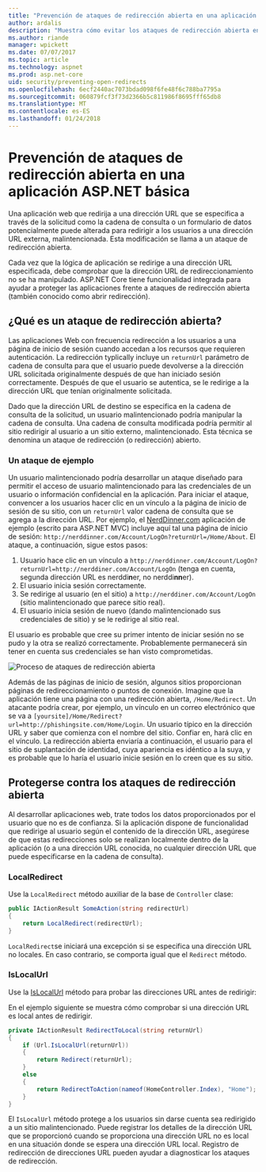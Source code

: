 ```yaml
---
title: "Prevención de ataques de redirección abierta en una aplicación de ASP.NET Core | Documentos de Microsoft"
author: ardalis
description: "Muestra cómo evitar los ataques de redirección abierta en una aplicación de ASP.NET Core"
ms.author: riande
manager: wpickett
ms.date: 07/07/2017
ms.topic: article
ms.technology: aspnet
ms.prod: asp.net-core
uid: security/preventing-open-redirects
ms.openlocfilehash: 6ecf2440ac7073bdad098f6fe48f6c788ba7795a
ms.sourcegitcommit: 060879fcf3f73d2366b5c811986f8695fff65db8
ms.translationtype: MT
ms.contentlocale: es-ES
ms.lasthandoff: 01/24/2018
---
```

# <a name="preventing-open-redirect-attacks-in-an-aspnet-core-app"></a>Prevención de ataques de redirección abierta en una aplicación ASP.NET básica

Una aplicación web que redirija a una dirección URL que se especifica a través de la solicitud como la cadena de consulta o un formulario de datos potencialmente puede alterada para redirigir a los usuarios a una dirección URL externa, malintencionada. Esta modificación se llama a un ataque de redirección abierta.

Cada vez que la lógica de aplicación se redirige a una dirección URL especificada, debe comprobar que la dirección URL de redireccionamiento no se ha manipulado. ASP.NET Core tiene funcionalidad integrada para ayudar a proteger las aplicaciones frente a ataques de redirección abierta (también conocido como abrir redirección).

## <a name="what-is-an-open-redirect-attack"></a>¿Qué es un ataque de redirección abierta?

Las aplicaciones Web con frecuencia redirección a los usuarios a una página de inicio de sesión cuando accedan a los recursos que requieren autenticación. La redirección typlically incluye un `returnUrl` parámetro de cadena de consulta para que el usuario puede devolverse a la dirección URL solicitada originalmente después de que han iniciado sesión correctamente. Después de que el usuario se autentica, se le redirige a la dirección URL que tenían originalmente solicitada.

Dado que la dirección URL de destino se especifica en la cadena de consulta de la solicitud, un usuario malintencionado podría manipular la cadena de consulta. Una cadena de consulta modificada podría permitir al sitio redirigir al usuario a un sitio externo, malintencionado. Esta técnica se denomina un ataque de redirección (o redirección) abierto.

### <a name="an-example-attack"></a>Un ataque de ejemplo

Un usuario malintencionado podría desarrollar un ataque diseñado para permitir el acceso de usuario malintencionado para las credenciales de un usuario o información confidencial en la aplicación. Para iniciar el ataque, convencer a los usuarios hacer clic en un vínculo a la página de inicio de sesión de su sitio, con un `returnUrl` valor cadena de consulta que se agrega a la dirección URL. Por ejemplo, el [NerdDinner.com](http://nerddinner.com) aplicación de ejemplo (escrito para ASP.NET MVC) incluye aquí tal una página de inicio de sesión: ``http://nerddinner.com/Account/LogOn?returnUrl=/Home/About``. El ataque, a continuación, sigue estos pasos:

1. Usuario hace clic en un vínculo a ``http://nerddinner.com/Account/LogOn?returnUrl=http://nerddiner.com/Account/LogOn`` (tenga en cuenta, segunda dirección URL es nerddi**n**er, no nerddi**nn**er).
2. El usuario inicia sesión correctamente.
3. Se redirige al usuario (en el sitio) a ``http://nerddiner.com/Account/LogOn`` (sitio malintencionado que parece sitio real).
4. El usuario inicia sesión de nuevo (dando malintencionado sus credenciales de sitio) y se le redirige al sitio real.

El usuario es probable que cree su primer intento de iniciar sesión no se pudo y la otra se realizó correctamente. Probablemente permanecerá sin tener en cuenta sus credenciales se han visto comprometidas.

![Proceso de ataques de redirección abierta](preventing-open-redirects/_static/open-redirection-attack-process.png)

Además de las páginas de inicio de sesión, algunos sitios proporcionan páginas de redireccionamiento o puntos de conexión. Imagine que la aplicación tiene una página con una redirección abierta, ``/Home/Redirect``. Un atacante podría crear, por ejemplo, un vínculo en un correo electrónico que se va a ``[yoursite]/Home/Redirect?url=http://phishingsite.com/Home/Login``. Un usuario típico en la dirección URL y saber que comienza con el nombre del sitio. Confiar en, hará clic en el vínculo. La redirección abierta enviaría a continuación, el usuario para el sitio de suplantación de identidad, cuya apariencia es idéntico a la suya, y es probable que lo haría el usuario inicie sesión en lo creen que es su sitio.

## <a name="protecting-against-open-redirect-attacks"></a>Protegerse contra los ataques de redirección abierta

Al desarrollar aplicaciones web, trate todos los datos proporcionados por el usuario que no es de confianza. Si la aplicación dispone de funcionalidad que redirige al usuario según el contenido de la dirección URL, asegúrese de que estas redirecciones solo se realizan localmente dentro de la aplicación (o a una dirección URL conocida, no cualquier dirección URL que puede especificarse en la cadena de consulta).

### <a name="localredirect"></a>LocalRedirect

Use la ``LocalRedirect`` método auxiliar de la base de `Controller` clase:

```csharp
public IActionResult SomeAction(string redirectUrl)
{
    return LocalRedirect(redirectUrl);
}
```

``LocalRedirect``se iniciará una excepción si se especifica una dirección URL no locales. En caso contrario, se comporta igual que el ``Redirect`` método.

### <a name="islocalurl"></a>IsLocalUrl

Use la [IsLocalUrl](https://docs.microsoft.com/aspnet/core/api/microsoft.aspnetcore.mvc.iurlhelper#Microsoft_AspNetCore_Mvc_IUrlHelper_IsLocalUrl_System_String_) método para probar las direcciones URL antes de redirigir:

En el ejemplo siguiente se muestra cómo comprobar si una dirección URL es local antes de redirigir.

```csharp
private IActionResult RedirectToLocal(string returnUrl)
{
    if (Url.IsLocalUrl(returnUrl))
    {
        return Redirect(returnUrl);
    }
    else
    {
        return RedirectToAction(nameof(HomeController.Index), "Home");
    }
}
```

El `IsLocalUrl` método protege a los usuarios sin darse cuenta sea redirigido a un sitio malintencionado. Puede registrar los detalles de la dirección URL que se proporcionó cuando se proporciona una dirección URL no es local en una situación donde se espera una dirección URL local. Registro de redirección de direcciones URL pueden ayudar a diagnosticar los ataques de redirección.
